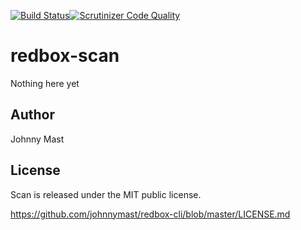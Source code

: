 [![Build Status](https://travis-ci.org/johnnymast/redbox-scan.svg?branch=master)](https://travis-ci.org/johnnymast/redbox-scan)[![Scrutinizer Code Quality](https://scrutinizer-ci.com/g/johnnymast/redbox-scan/badges/quality-score.png?b=master)](https://scrutinizer-ci.com/g/johnnymast/redbox-scan/?branch=master)
# redbox-scan
Nothing here yet


## Author

Johnny Mast

## License

Scan is released under the MIT public license.

<https://github.com/johnnymast/redbox-cli/blob/master/LICENSE.md>
 